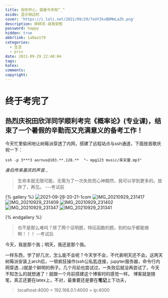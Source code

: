 ```yaml
---
title: 祝你开心，就是今天啦^_^
aside: 显示侧边栏
cover: 'https://i.loli.net/2021/09/29/7oUYIkvBDMmLaZh.png'
description: 碎碎念-自我安慰
password: happy
hidden: true
abbrlink: 1a0aa179
categories:
  - 生活
  - priv
date: 2021-09-29 22:48:04
tags:
katex:
comments:
copyright:
---
```


# 终于考完了

## 热烈庆祝田欣洋同学顺利考完《概率论》(专业课)，结束了一个暑假的辛勤而又充满意义的备考工作！

今天忙里偷闲地让树莓派穿透了内网，搭建了远程站点与ssh通道，下面放首歌庆祝一下：

```shell 树莓派播放歌曲 旱天雷
ssh -p 3***3 aornus@103.**.128.**  "~ mpg123 music/旱天雷.mp3"
```

*身后传来喜庆的声音...*

> 生命本就无限可能，无需为了一次失败而心神黯然，我可以学到更多的。放弃了，再见。      ---考试前

 {% gallery %}
![2021-09-28-20-21-1com](https://i.loli.net/2021/09/29/19bwAz6mcOVxXod.jpg)
![IMG_20210929_231417](https://i.loli.net/2021/09/29/79FWjRPVoYUg8EA.jpg)
![IMG_20210929_231409](https://i.loli.net/2021/09/29/ISa4YZDo1CrthVk.jpg)
![IMG_20210929_231402](https://i.loli.net/2021/09/29/YE3KcqeWM59SkZu.jpg)
![IMG_20210929_231347](https://i.loli.net/2021/09/29/MnxtiDspevzY5lS.jpg)
![IMG_20210929_231341](https://i.loli.net/2021/09/29/tped8SaWREwlKcP.jpg)

 {% endgallery %}

> 也不是那么难吗？除了两个证明题，特征函数的题，别的似乎都能做啊！！！      --考试后

今天，我是那个我；明天，我还是那个我。

一样东西，学了好几次，怎么能不会呢？今天学不会，不代表明天还不会。这两天树莓派安装上arch后，一顿疯狂操作(ssh公私匙连接，jupyter服务器，命令行内网穿透...)就是个鲜明的例子。几个月前也尝试过，一失败后就没再尝试了，今天不知怎么的就想通了！就跟一个月前搭建这个博客时的感觉一样。
博客就是随笔，真正还要在latex上，不对，最重要还是要在**笔记**上下功夫，

> localhost:4000 = 192.168.0.1:4000 = ip:4000